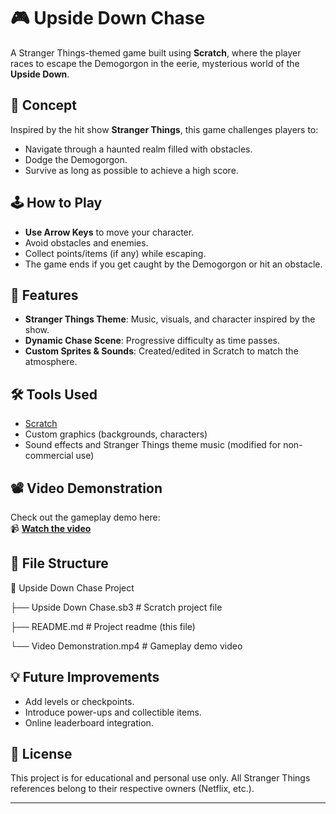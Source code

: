 # 🎮 Upside Down Chase

A Stranger Things-themed game built using **Scratch**, where the player races to escape the Demogorgon in the eerie, mysterious world of the **Upside Down**.

## 🧠 Concept

Inspired by the hit show **Stranger Things**, this game challenges players to:
- Navigate through a haunted realm filled with obstacles.
- Dodge the Demogorgon.
- Survive as long as possible to achieve a high score.

## 🕹️ How to Play

- **Use Arrow Keys** to move your character.
- Avoid obstacles and enemies.
- Collect points/items (if any) while escaping.
- The game ends if you get caught by the Demogorgon or hit an obstacle.

## 🎨 Features

- **Stranger Things Theme**: Music, visuals, and character inspired by the show.
- **Dynamic Chase Scene**: Progressive difficulty as time passes.
- **Custom Sprites & Sounds**: Created/edited in Scratch to match the atmosphere.

## 🛠️ Tools Used

- [Scratch](https://scratch.mit.edu/)
- Custom graphics (backgrounds, characters)
- Sound effects and Stranger Things theme music (modified for non-commercial use)

## 📽️ Video Demonstration

Check out the gameplay demo here:  
📹 **[Watch the video](./Live%20Demonstration.mp4)**

## 📂 File Structure
📁 Upside Down Chase Project

├── Upside Down Chase.sb3 # Scratch project file

├── README.md # Project readme (this file)

└── Video Demonstration.mp4 # Gameplay demo video

## 💡 Future Improvements

- Add levels or checkpoints.
- Introduce power-ups and collectible items.
- Online leaderboard integration.

## 📜 License

This project is for educational and personal use only. All Stranger Things references belong to their respective owners (Netflix, etc.).

---




